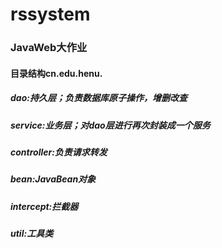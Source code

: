 # rssystem
### JavaWeb大作业
#### 目录结构cn.edu.henu.
##### dao:持久层；负责数据库原子操作，增删改查
##### service:业务层；对dao层进行再次封装成一个服务
##### controller:负责请求转发
##### bean:JavaBean对象
##### intercept:拦截器
##### util:工具类